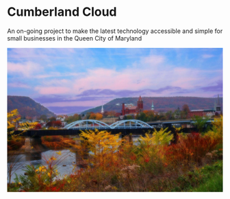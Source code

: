 # Cumberland Cloud

An on-going project to make the latest technology accessible and simple for small businesses in the Queen City of Maryland

![This is a bridge](../assets/cumberland.jpg)
